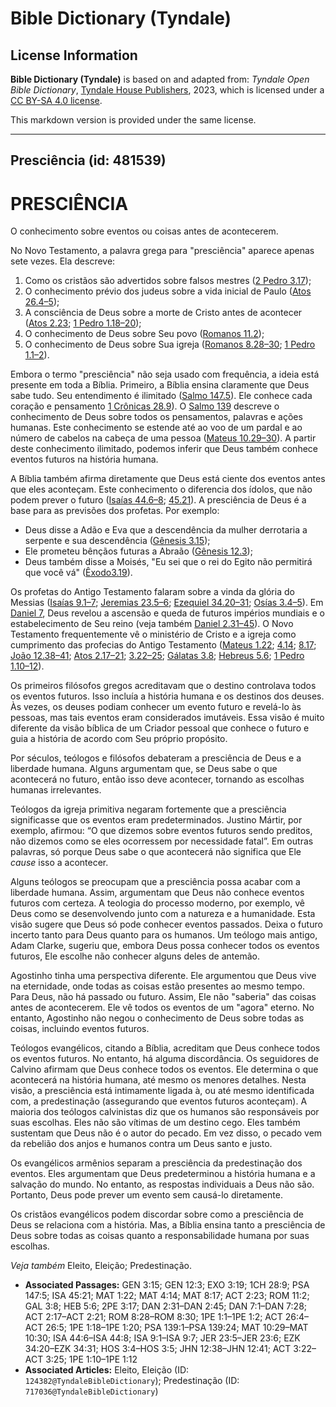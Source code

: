 # Bible Dictionary (Tyndale)

## License Information

**Bible Dictionary (Tyndale)** is based on and adapted from: _Tyndale Open Bible Dictionary_, [Tyndale House Publishers](https://tyndaleopenresources.com/), 2023, which is licensed under a [CC BY-SA 4.0 license](https://creativecommons.org/licenses/by-sa/4.0/legalcode.en).

This markdown version is provided under the same license.



--------------------------------

## Presciência (id: 481539)

PRESCIÊNCIA
===========

O conhecimento sobre eventos ou coisas antes de acontecerem.

No Novo Testamento, a palavra grega para "presciência" aparece apenas sete vezes. Ela descreve:

1. Como os cristãos são advertidos sobre falsos mestres ([2 Pedro 3\.17](https://ref.ly/2Pet3:17));
2. O conhecimento prévio dos judeus sobre a vida inicial de Paulo ([Atos 26\.4–5](https://ref.ly/Acts26:4-Acts26:5));
3. A consciência de Deus sobre a morte de Cristo antes de acontecer ([Atos 2\.23](https://ref.ly/Acts2:23); [1 Pedro 1\.18–20](https://ref.ly/1Pet1:18-1Pet1:20));
4. O conhecimento de Deus sobre Seu povo ([Romanos 11\.2](https://ref.ly/Rom11:2));
5. O conhecimento de Deus sobre Sua igreja ([Romanos 8\.28–30](https://ref.ly/Rom8:28-Rom8:30); [1 Pedro 1\.1–2](https://ref.ly/1Pet1:1-1Pet1:2)).

Embora o termo "presciência" não seja usado com frequência, a ideia está presente em toda a Bíblia. Primeiro, a Bíblia ensina claramente que Deus sabe tudo. Seu entendimento é ilimitado ([Salmo 147\.5](https://ref.ly/Ps147:5)). Ele conhece cada coração e pensamento [1 Crônicas 28\.9](https://ref.ly/1Chr28:9)). O [Salmo 139](https://ref.ly/Ps139:1-Ps139:24) descreve o conhecimento de Deus sobre todos os pensamentos, palavras e ações humanas. Este conhecimento se estende até ao voo de um pardal e ao número de cabelos na cabeça de uma pessoa ([Mateus 10\.29–30](https://ref.ly/Matt10:29-Matt10:30)). A partir deste conhecimento ilimitado, podemos inferir que Deus também conhece eventos futuros na história humana.

A Bíblia também afirma diretamente que Deus está ciente dos eventos antes que eles aconteçam. Este conhecimento o diferencia dos ídolos, que não podem prever o futuro ([Isaías 44\.6–8](https://ref.ly/Isa44:6-Isa44:8); [45\.21](https://ref.ly/Isa45:21)). A presciência de Deus é a base para as previsões dos profetas. Por exemplo:

* Deus disse a Adão e Eva que a descendência da mulher derrotaria a serpente e sua descendência ([Gênesis 3\.15](https://ref.ly/Gen3:15));
* Ele prometeu bênçãos futuras a Abraão ([Gênesis 12\.3](https://ref.ly/Gen12:3));
* Deus também disse a Moisés, "Eu sei que o rei do Egito não permitirá que você vá" ([Êxodo3\.19](https://ref.ly/Exod3:19)).

Os profetas do Antigo Testamento falaram sobre a vinda da glória do Messias ([Isaías 9\.1–7](https://ref.ly/Isa9:1-Isa9:7); [Jeremias 23\.5–6](https://ref.ly/Jer23:5-Jer23:6); [Ezequiel 34\.20–31](https://ref.ly/Ezek34:20-Ezek34:31); [Osías 3\.4–5](https://ref.ly/Hos3:4-Hos3:5)). Em [Daniel 7](https://ref.ly/Dan7:1-Dan7:28), Deus revelou a ascensão e queda de futuros impérios mundiais e o estabelecimento de Seu reino (veja também [Daniel 2\.31–45](https://ref.ly/Dan2:31-Dan2:45)). O Novo Testamento frequentemente vê o ministério de Cristo e a igreja como cumprimento das profecias do Antigo Testamento ([Mateus 1\.22](https://ref.ly/Matt1:22); [4\.14](https://ref.ly/Matt4:14); [8\.17](https://ref.ly/Matt8:17); [João 12\.38–41](https://ref.ly/John12:38-John12:41); [Atos 2\.17–21](https://ref.ly/Acts2:17-Acts2:21); [3\.22–25](https://ref.ly/Acts3:22-Acts3:25); [Gálatas 3\.8](https://ref.ly/Gal3:8); [Hebreus 5\.6](https://ref.ly/Heb5:6); [1 Pedro 1\.10–12](https://ref.ly/1Pet1:10-1Pet1:12)).

Os primeiros filósofos gregos acreditavam que o destino controlava todos os eventos futuros. Isso incluía a história humana e os destinos dos deuses. Às vezes, os deuses podiam conhecer um evento futuro e revelá\-lo às pessoas, mas tais eventos eram considerados imutáveis. Essa visão é muito diferente da visão bíblica de um Criador pessoal que conhece o futuro e guia a história de acordo com Seu próprio propósito.

Por séculos, teólogos e filósofos debateram a presciência de Deus e a liberdade humana. Alguns argumentam que, se Deus sabe o que acontecerá no futuro, então isso deve acontecer, tornando as escolhas humanas irrelevantes.

Teólogos da igreja primitiva negaram fortemente que a presciência significasse que os eventos eram predeterminados. Justino Mártir, por exemplo, afirmou: “O que dizemos sobre eventos futuros sendo preditos, não dizemos como se eles ocorressem por necessidade fatal”. Em outras palavras, só porque Deus sabe o que acontecerá não significa que Ele *cause* isso a acontecer.

Alguns teólogos se preocupam que a presciência possa acabar com a liberdade humana. Assim, argumentam que Deus não conhece eventos futuros com certeza. A teologia do processo moderno, por exemplo, vê Deus como se desenvolvendo junto com a natureza e a humanidade. Esta visão sugere que Deus só pode conhecer eventos passados. Deixa o futuro incerto tanto para Deus quanto para os humanos. Um teólogo mais antigo, Adam Clarke, sugeriu que, embora Deus possa conhecer todos os eventos futuros, Ele escolhe não conhecer alguns deles de antemão.

Agostinho tinha uma perspectiva diferente. Ele argumentou que Deus vive na eternidade, onde todas as coisas estão presentes ao mesmo tempo. Para Deus, não há passado ou futuro. Assim, Ele não "saberia" das coisas antes de acontecerem. Ele vê todos os eventos de um "agora" eterno. No entanto, Agostinho não negou o conhecimento de Deus sobre todas as coisas, incluindo eventos futuros.

Teólogos evangélicos, citando a Bíblia, acreditam que Deus conhece todos os eventos futuros. No entanto, há alguma discordância. Os seguidores de Calvino afirmam que Deus conhece todos os eventos. Ele determina o que acontecerá na história humana, até mesmo os menores detalhes. Nesta visão, a presciência está intimamente ligada à, ou até mesmo identificada com, a predestinação (assegurando que eventos futuros aconteçam). A maioria dos teólogos calvinistas diz que os humanos são responsáveis por suas escolhas. Eles não são vítimas de um destino cego. Eles também sustentam que Deus não é o autor do pecado. Em vez disso, o pecado vem da rebelião dos anjos e humanos contra um Deus santo e justo.

Os evangélicos armênios separam a presciência da predestinação dos eventos. Eles argumentam que Deus predeterminou a história humana e a salvação do mundo. No entanto, as respostas individuais a Deus não são. Portanto, Deus pode prever um evento sem causá\-lo diretamente.

Os cristãos evangélicos podem discordar sobre como a presciência de Deus se relaciona com a história. Mas, a Bíblia ensina tanto a presciência de Deus sobre todas as coisas quanto a responsabilidade humana por suas escolhas.

*Veja também* Eleito, Eleição; Predestinação.

* **Associated Passages:** GEN 3:15; GEN 12:3; EXO 3:19; 1CH 28:9; PSA 147:5; ISA 45:21; MAT 1:22; MAT 4:14; MAT 8:17; ACT 2:23; ROM 11:2; GAL 3:8; HEB 5:6; 2PE 3:17; DAN 2:31–DAN 2:45; DAN 7:1–DAN 7:28; ACT 2:17–ACT 2:21; ROM 8:28–ROM 8:30; 1PE 1:1–1PE 1:2; ACT 26:4–ACT 26:5; 1PE 1:18–1PE 1:20; PSA 139:1–PSA 139:24; MAT 10:29–MAT 10:30; ISA 44:6–ISA 44:8; ISA 9:1–ISA 9:7; JER 23:5–JER 23:6; EZK 34:20–EZK 34:31; HOS 3:4–HOS 3:5; JHN 12:38–JHN 12:41; ACT 3:22–ACT 3:25; 1PE 1:10–1PE 1:12
* **Associated Articles:** Eleito, Eleição (ID: `124382@TyndaleBibleDictionary`); Predestinação (ID: `717036@TyndaleBibleDictionary`)

